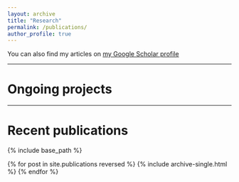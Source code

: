 ```yaml
---
layout: archive
title: "Research"
permalink: /publications/
author_profile: true
---
```

You can also find my articles on [my Google Scholar profile](https://scholar.google.co.in/citations?user=aPGRPi4AAAAJ&hl=en&authuser=1)
<!-- blank line -->
----
<!-- blank line -->
Ongoing projects
=====

<!-- blank line -->
----
<!-- blank line -->

Recent publications
=====

{% include base_path %}

{% for post in site.publications reversed %}
  {% include archive-single.html %}
{% endfor %}

